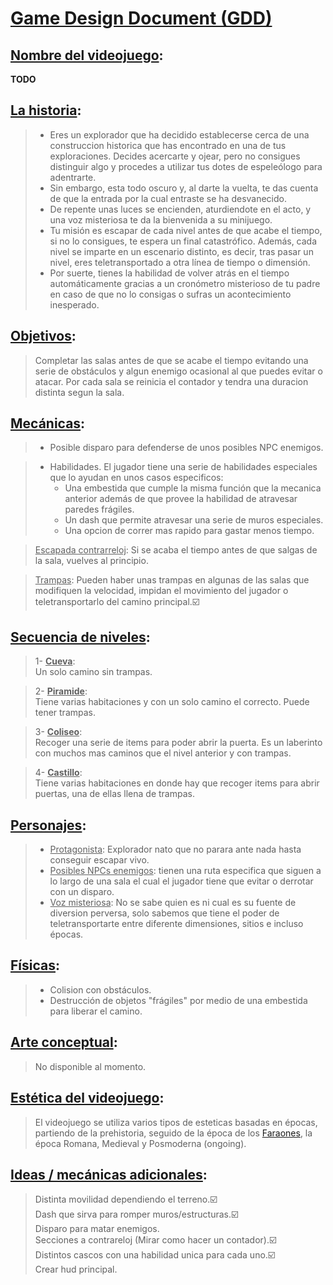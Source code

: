 # <u>Game Design Document (GDD)</u>

## <u>Nombre del videojuego</u>:


**TODO**      

## <u>La historia</u>:
>- Eres un explorador que ha decidido establecerse cerca de una construccion historica que has encontrado en una de tus exploraciones. Decides acercarte y ojear, pero no consigues distinguir algo y procedes a utilizar tus dotes de espeleólogo para adentrarte.<br>
> - Sin embargo, esta todo oscuro y, al darte la vuelta, te das cuenta de que la entrada por la cual entraste se ha desvanecido.<br>
> - De repente unas luces se encienden, aturdiendote en el acto, y una voz misteriosa te da la bienvenida a su minijuego. <br>
> - Tu misión es escapar de cada nivel antes de que acabe el tiempo, si no lo consigues, te espera un final catastrófico. Además, cada nivel se imparte en un escenario distinto, es decir, tras pasar un nivel, eres teletransportado a otra línea de tiempo o dimensión.<br>
> - Por suerte, tienes la habilidad de volver atrás en el tiempo automáticamente gracias a un cronómetro misterioso de tu padre en caso de que no lo consigas o sufras un acontecimiento inesperado.<br>
## <u>Objetivos</u>:
> Completar las salas antes de que se acabe el tiempo evitando una serie de obstáculos y algun enemigo ocasional al que puedes evitar o atacar. Por cada sala se reinicia el contador y tendra una duracion distinta segun la sala.<br>
## <u>Mecánicas</u>:
> - Posible disparo para defenderse de unos posibles NPC enemigos.<br>

> - Habilidades. El jugador tiene una serie de habilidades especiales que lo ayudan en unos casos especificos:<br>
>   - Una embestida que cumple la misma función que la mecanica anterior además de que provee la habilidad de atravesar paredes frágiles.<br>
>   - Un dash que permite atravesar una serie de muros especiales.<br>
>   - Una opcion de correr mas rapido para gastar menos tiempo.<br>

><u>Escapada contrarreloj</u>: Si se acaba el tiempo antes de que salgas de la sala, vuelves al principio.<br>

><u>Trampas</u>: Pueden haber unas trampas en algunas de las salas que modifiquen la velocidad, impidan el movimiento del jugador o teletransportarlo del camino principal.☑️<br>

## <u>Secuencia de niveles</u>:
> 1- <u>**Cueva**</u>:<br>
> Un solo camino sin trampas.

> 2- <u>**Piramide**</u>:<br>
> Tiene varias habitaciones y con un solo camino el correcto. Puede tener trampas.

> 3- <u>**Coliseo**</u>:<br>
> Recoger una serie de items para poder abrir la puerta. Es un laberinto con muchos mas caminos que el nivel anterior y con trampas.

> 4- <u>**Castillo**</u>:<br>
> Tiene varias habitaciones en donde hay que recoger items para abrir puertas, una de ellas llena de trampas.
## <u>Personajes</u>:
> - <u>Protagonista</u>: Explorador nato que no parara ante nada hasta conseguir escapar vivo.<br>
> - <u>Posibles NPCs enemigos</u>: tienen una ruta especifica que siguen a lo largo de una sala el cual el jugador tiene que evitar o derrotar con un disparo.<br>
> - <u>Voz misteriosa</u>: No se sabe quien es ni cual es su fuente de diversion perversa, solo sabemos que tiene el poder de teletransportarte entre diferente dimensiones, sitios e incluso épocas.
## <u>Físicas</u>:
>- Colision con obstáculos.<br>
>- Destrucción de objetos "frágiles" por medio de una embestida para liberar el camino.<br>
## <u>Arte conceptual</u>:
> No disponible al momento.<br>
## <u>Estética del videojuego</u>:
> El videojuego se utiliza varios tipos de esteticas basadas en épocas, partiendo de la prehistoria, seguido de la época de los [Faraones](https://es.wikipedia.org/wiki/Fara%C3%B3n), la época Romana, Medieval y Posmoderna (ongoing).<br>
## <u>Ideas / mecánicas adicionales</u>:
> Distinta movilidad dependiendo el terreno.☑️<br>
> Dash que sirva para romper muros/estructuras.☑️<br>
> Disparo para matar enemigos.<br>
> Secciones a contrareloj (Mirar como hacer un contador).☑️<br>
> Distintos cascos con una habilidad unica para cada uno.☑️<br>
> Crear hud principal.<br> 
